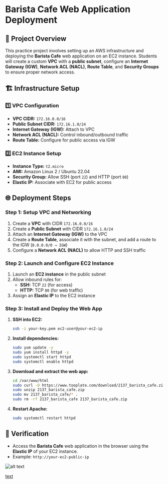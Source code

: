 # Barista Cafe Web Application Deployment

## 📌 Project Overview
This practice project involves setting up an AWS infrastructure and deploying the **Barista Cafe** web application on an EC2 instance. Students will create a custom **VPC** with a **public subnet**, configure an **Internet Gateway (IGW)**, **Network ACL (NACL)**, **Route Table**, and **Security Groups** to ensure proper network access.

## 🏗️ Infrastructure Setup
### 1️⃣ **VPC Configuration**
- **VPC CIDR:** `172.16.0.0/16`
- **Public Subnet CIDR:** `172.16.1.0/24`
- **Internet Gateway (IGW):** Attach to VPC
- **Network ACL (NACL):** Control inbound/outbound traffic
- **Route Table:** Configure for public access via IGW

### 2️⃣ **EC2 Instance Setup**
- **Instance Type:** `t2.micro`
- **AMI:** Amazon Linux 2 / Ubuntu 22.04
- **Security Group:** Allow SSH (port `22`) and HTTP (port `80`)
- **Elastic IP:** Associate with EC2 for public access

## 🌐 Deployment Steps
### **Step 1: Setup VPC and Networking**
1. Create a **VPC** with CIDR `172.16.0.0/16`
2. Create a **Public Subnet** with CIDR `172.16.1.0/24`
3. Attach an **Internet Gateway (IGW)** to the VPC
4. Create a **Route Table**, associate it with the subnet, and add a route to the IGW (`0.0.0.0/0 → IGW`)
5. Configure a **Network ACL (NACL)** to allow HTTP and SSH traffic

### **Step 2: Launch and Configure EC2 Instance**
1. Launch an **EC2 instance** in the public subnet
2. Allow inbound rules for:
   - **SSH:** TCP `22` (for access)
   - **HTTP:** TCP `80` (for web traffic)
3. Assign an **Elastic IP** to the EC2 instance

### **Step 3: Install and Deploy the Web App**
1. **SSH into EC2:**
   ```bash
   ssh -i your-key.pem ec2-user@your-ec2-ip
   ```
2. **Install dependencies:**
   ```bash
   sudo yum update -y
   sudo yum install httpd -y
   sudo systemctl start httpd
   sudo systemctl enable httpd
   ```
3. **Download and extract the web app:**
   ```bash
   cd /var/www/html
   sudo curl -O https://www.tooplate.com/download/2137_barista_cafe.zip
   sudo unzip 2137_barista_cafe.zip
   sudo mv 2137_barista_cafe/* .
   sudo rm -rf 2137_barista_cafe 2137_barista_cafe.zip
   ```
4. **Restart Apache:**
   ```bash
   sudo systemctl restart httpd
   ```

## 🎯 Verification
- Access the **Barista Cafe** web application in the browser using the **Elastic IP** of your EC2 instance.
- Example: `http://your-ec2-public-ip`

![alt text](P1-1.jpg)

[text](../Documents/git.txt)